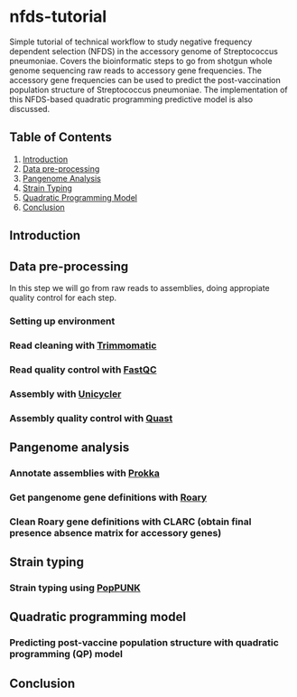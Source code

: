 # nfds-tutorial
Simple tutorial of technical workflow to study negative frequency dependent selection (NFDS) in the accessory genome of Streptococcus pneumoniae. Covers the bioinformatic steps to go from shotgun whole genome sequencing raw reads to accessory gene frequencies. The accessory gene frequencies can be used to predict the post-vaccination population structure of Streptococcus pneumoniae. The implementation of this NFDS-based quadratic programming predictive model is also discussed.

## Table of Contents
1. [Introduction](#introduction)
2. [Data pre-processing](#data-pre-processing)
3. [Pangenome Analysis](#pangenome-analysis)
4. [Strain Typing](#strain-typing)
5. [Quadratic Programming Model](#quadratic-programming-model)
6. [Conclusion](#conclusion)

## Introduction

## Data pre-processing

In this step we will go from raw reads to assemblies, doing appropiate quality control for each step. 

### Setting up environment

### Read cleaning with [Trimmomatic](https://github.com/timflutre/trimmomatic)

### Read quality control with [FastQC](https://github.com/s-andrews/FastQC)

### Assembly with [Unicycler](https://github.com/rrwick/Unicycler?tab=readme-ov-file#quick-usage)

### Assembly quality control with [Quast](https://github.com/ablab/quast)

## Pangenome analysis

### Annotate assemblies with [Prokka](https://github.com/tseemann/prokka)

### Get pangenome gene definitions with [Roary](https://github.com/sanger-pathogens/Roary)

### Clean Roary gene definitions with CLARC (obtain final presence absence matrix for accessory genes)

## Strain typing 

### Strain typing using [PopPUNK](https://github.com/bacpop/PopPUNK)

## Quadratic programming model 

### Predicting post-vaccine population structure with quadratic programming (QP) model

## Conclusion


